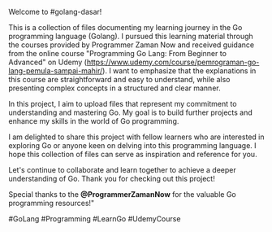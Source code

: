 Welcome to #golang-dasar!

This is a collection of files documenting my learning journey in the Go programming language (Golang). I pursued this learning material through the courses provided by Programmer Zaman Now and received guidance from the online course "Programming Go Lang: From Beginner to Advanced" on Udemy (https://www.udemy.com/course/pemrograman-go-lang-pemula-sampai-mahir/). I want to emphasize that the explanations in this course are straightforward and easy to understand, while also presenting complex concepts in a structured and clear manner.

In this project, I aim to upload files that represent my commitment to understanding and mastering Go. My goal is to build further projects and enhance my skills in the world of Go programming.

I am delighted to share this project with fellow learners who are interested in exploring Go or anyone keen on delving into this programming language. I hope this collection of files can serve as inspiration and reference for you.

Let's continue to collaborate and learn together to achieve a deeper understanding of Go. Thank you for checking out this project!

Special thanks to the **@ProgrammerZamanNow** for the valuable Go programming resources!"

#GoLang #Programming #LearnGo #UdemyCourse
